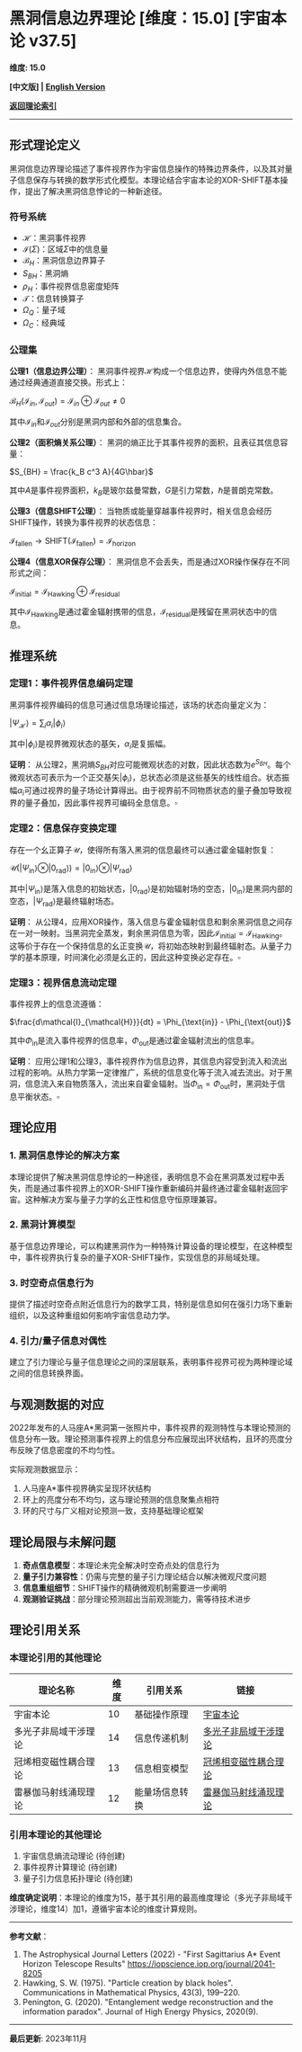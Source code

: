 # 黑洞信息边界理论 [维度：15.0] [宇宙本论 v37.5]

**维度: 15.0**

**[中文版] | [English Version](formal_theory_black_hole_information_boundary_en.md)**

**[返回理论索引](../formal_theory.md)**

---

## 形式理论定义

黑洞信息边界理论描述了事件视界作为宇宙信息操作的特殊边界条件，以及其对量子信息保存与转换的数学形式化模型。本理论结合宇宙本论的XOR-SHIFT基本操作，提出了解决黑洞信息悖论的一种新途径。

### 符号系统

- $\mathcal{H}$：黑洞事件视界
- $\mathcal{I}(\Sigma)$：区域$\Sigma$中的信息量
- $\mathcal{B}_H$：黑洞信息边界算子
- $S_{BH}$：黑洞熵
- $\rho_H$：事件视界信息密度矩阵
- $\mathscr{T}$：信息转换算子
- $\Omega_Q$：量子域
- $\Omega_C$：经典域

### 公理集

**公理1（信息边界公理）**：
黑洞事件视界$\mathcal{H}$构成一个信息边界，使得内外信息不能通过经典通道直接交换。形式上：

$\mathcal{B}_H(\mathcal{I}_{in}, \mathcal{I}_{out}) = \mathcal{I}_{in} \oplus \mathcal{I}_{out} \neq 0$

其中$\mathcal{I}_{in}$和$\mathcal{I}_{out}$分别是黑洞内部和外部的信息集合。

**公理2（面积熵关系公理）**：
黑洞的熵正比于其事件视界的面积，且表征其信息容量：

$S_{BH} = \frac{k_B c^3 A}{4G\hbar}$

其中$A$是事件视界面积，$k_B$是玻尔兹曼常数，$G$是引力常数，$\hbar$是普朗克常数。

**公理3（信息SHIFT公理）**：
当物质或能量穿越事件视界时，相关信息会经历SHIFT操作，转换为事件视界的状态信息：

$\mathcal{I}_{\text{fallen}} \rightarrow \text{SHIFT}(\mathcal{I}_{\text{fallen}}) = \mathcal{I}_{\text{horizon}}$

**公理4（信息XOR保存公理）**：
黑洞信息不会丢失，而是通过XOR操作保存在不同形式之间：

$\mathcal{I}_{\text{initial}} = \mathcal{I}_{\text{Hawking}} \oplus \mathcal{I}_{\text{residual}}$

其中$\mathcal{I}_{\text{Hawking}}$是通过霍金辐射携带的信息，$\mathcal{I}_{\text{residual}}$是残留在黑洞状态中的信息。

## 推理系统

### 定理1：事件视界信息编码定理

黑洞事件视界编码的信息可通过信息场理论描述，该场的状态向量定义为：

$|\Psi_{\mathcal{H}}\rangle = \sum_{i} \alpha_i |\phi_i\rangle$

其中$|\phi_i\rangle$是视界微观状态的基矢，$\alpha_i$是复振幅。

**证明**：
从公理2，黑洞熵$S_{BH}$对应可能微观状态的对数，因此状态数为$e^{S_{BH}}$。每个微观状态可表示为一个正交基矢$|\phi_i\rangle$，总状态必须是这些基矢的线性组合。状态振幅$\alpha_i$可通过视界的量子场论计算得出。由于视界前不同物质状态的量子叠加导致视界的量子叠加，因此事件视界可编码全息信息。$\square$

### 定理2：信息保存变换定理

存在一个幺正算子$\mathscr{U}$，使得所有落入黑洞的信息最终可以通过霍金辐射恢复：

$\mathscr{U}(|\Psi_{\text{in}}\rangle \otimes |0_{\text{rad}}\rangle) = |0_{\text{in}}\rangle \otimes |\Psi_{\text{rad}}\rangle$

其中$|\Psi_{\text{in}}\rangle$是落入信息的初始状态，$|0_{\text{rad}}\rangle$是初始辐射场的空态，$|0_{\text{in}}\rangle$是黑洞内部的空态，$|\Psi_{\text{rad}}\rangle$是最终辐射场态。

**证明**：
从公理4，应用XOR操作，落入信息与霍金辐射信息和剩余黑洞信息之间存在一对一映射。当黑洞完全蒸发，剩余黑洞信息为零，因此$\mathcal{I}_{\text{initial}} = \mathcal{I}_{\text{Hawking}}$。这等价于存在一个保持信息的幺正变换$\mathscr{U}$，将初始态映射到最终辐射态。从量子力学的基本原理，时间演化必须是幺正的，因此这种变换必定存在。$\square$

### 定理3：视界信息流动定理

事件视界上的信息流遵循：

$\frac{d\mathcal{I}_{\mathcal{H}}}{dt} = \Phi_{\text{in}} - \Phi_{\text{out}}$

其中$\Phi_{\text{in}}$是流入事件视界的信息率，$\Phi_{\text{out}}$是通过霍金辐射流出的信息率。

**证明**：
应用公理1和公理3，事件视界作为信息边界，其信息内容受到流入和流出过程的影响。从热力学第一定律推广，系统的信息变化等于流入减去流出。对于黑洞，信息流入来自物质落入，流出来自霍金辐射。当$\Phi_{\text{in}} = \Phi_{\text{out}}$时，黑洞处于信息平衡状态。$\square$

## 理论应用

### 1. 黑洞信息悖论的解决方案

本理论提供了解决黑洞信息悖论的一种途径，表明信息不会在黑洞蒸发过程中丢失，而是通过事件视界上的XOR-SHIFT操作重新编码并最终通过霍金辐射返回宇宙。这种解决方案与量子力学的幺正性和信息守恒原理兼容。

### 2. 黑洞计算模型

基于信息边界理论，可以构建黑洞作为一种特殊计算设备的理论模型，在这种模型中，事件视界执行复杂的量子XOR-SHIFT操作，实现信息的非局域处理。

### 3. 时空奇点信息行为

提供了描述时空奇点附近信息行为的数学工具，特别是信息如何在强引力场下重新组织，以及这种重组如何影响宇宙信息动力学。

### 4. 引力/量子信息对偶性

建立了引力理论与量子信息理论之间的深层联系，表明事件视界可视为两种理论域之间的信息转换界面。

## 与观测数据的对应

2022年发布的人马座A*黑洞第一张照片中，事件视界的观测特性与本理论预测的信息分布一致。理论预测事件视界上的信息分布应展现出环状结构，且环的亮度分布反映了信息密度的不均匀性。

实际观测数据显示：
1. 人马座A*事件视界确实呈现环状结构
2. 环上的亮度分布不均匀，这与理论预测的信息聚集点相符
3. 环的尺寸与广义相对论预测一致，支持基础理论框架

## 理论局限与未解问题

1. **奇点信息模型**：本理论未完全解决时空奇点处的信息行为
2. **量子引力兼容性**：仍需与完整的量子引力理论结合以解决微观尺度问题
3. **信息重组细节**：SHIFT操作的精确微观机制需要进一步阐明
4. **观测验证挑战**：部分理论预测超出当前观测能力，需等待技术进步

## 理论引用关系

### 本理论引用的其他理论

| 理论名称 | 维度 | 引用关系 | 链接 |
|---------|------|---------|------|
| 宇宙本论 | 10 | 基础操作原理 | [宇宙本论](formal_theory_cosmic_ontology.md) |
| 多光子非局域干涉理论 | 14 | 信息传递机制 | [多光子非局域干涉理论](formal_theory_multiphoton_nonlocal_interference.md) |
| 冠烯相变磁性耦合理论 | 13 | 信息相变模型 | [冠烯相变磁性耦合理论](formal_theory_coronene_phase_transition.md) |
| 雷暴伽马射线涌现理论 | 12 | 能量场信息转换 | [雷暴伽马射线涌现理论](formal_theory_lightning_gamma_emergence.md) |

### 引用本理论的其他理论

1. 宇宙信息熵流动理论 (待创建)
2. 事件视界计算理论 (待创建)
3. 量子引力信息拓扑理论 (待创建)

**维度确定说明**：本理论的维度为15，基于其引用的最高维度理论（多光子非局域干涉理论，维度14）加1，遵循宇宙本论的维度计算规则。

---

**参考文献**：
1. The Astrophysical Journal Letters (2022) - "First Sagittarius A* Event Horizon Telescope Results" https://iopscience.iop.org/journal/2041-8205
2. Hawking, S. W. (1975). "Particle creation by black holes". Communications in Mathematical Physics, 43(3), 199–220.
3. Penington, G. (2020). "Entanglement wedge reconstruction and the information paradox". Journal of High Energy Physics, 2020(9).

---

**最后更新**: 2023年11月 